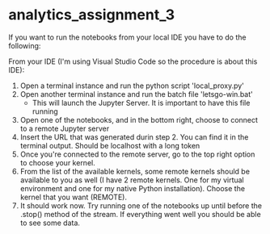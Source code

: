 # analytics_assignment_3

If you want to run the notebooks from your local IDE you have to do the following:

From your IDE (I'm using Visual Studio Code so the procedure is about this IDE):

1) Open a terminal instance and run the python script 'local_proxy.py' 
2) Open another terminal instance and run the batch file 'letsgo-win.bat' 
    - This will launch the Jupyter Server. It is important to have this file running
3) Open one of the notebooks, and in the bottom right, choose to connect to a remote Jupyter server
4) Insert the URL that was generated durin step 2. You can find it in the terminal output. Should be localhost with a long token
5) Once you're connected to the remote server, go to the top right option to choose your kernel.
6) From the list of the available kernels, some remote kernels should be available to you as well (I have 2 remote kernels. One for my 
    virtual environment and one for my native Python installation). Choose the kernel that you want (REMOTE).
7) It should work now. Try running one of the notebooks up until before the .stop() method of the stream. If everything went well you 
    should be able to see some data.
